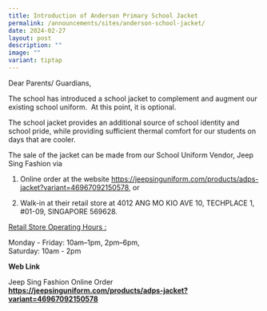 ```yaml
---
title: Introduction of Anderson Primary School Jacket
permalink: /announcements/sites/anderson-school-jacket/
date: 2024-02-27
layout: post
description: ""
image: ""
variant: tiptap
---
```

<p>Dear Parents/ Guardians,</p>
<p>The school has introduced a school jacket to complement and augment our
existing school uniform. &nbsp;At this point, it is optional.</p>
<p>The school jacket provides an additional source of school identity and
school pride, while providing sufficient thermal comfort for our students
on days that are cooler.</p>
<p>The sale of the jacket can be made from our School Uniform Vendor, Jeep
Sing Fashion via</p>
<ol data-tight="true" class="tight">
<li>
<p>Online order at the website <a href="https://jeepsinguniform.com/products/adps-jacket?variant=46967092150578" rel="noopener noreferrer nofollow" target="_blank">https://jeepsinguniform.com/products/adps-jacket?variant=46967092150578</a>,
or</p>
<p></p>
</li>
<li>
<p>Walk-in at their retail store at 4012 ANG MO KIO AVE 10, TECHPLACE 1,
#01-09, SINGAPORE 569628.</p>
</li>
</ol>
<p></p>
<p><u>Retail Store Operating Hours :</u>
</p>
<p>Monday - Friday: 10am–1pm, 2pm–6pm,
<br>Saturday: 10am - 2pm</p>
<p><strong>Web Link</strong>
</p>
<p>Jeep Sing Fashion Online Order
<br><strong><a href="https://jeepsinguniform.com/products/adps-jacket?variant=46967092150578" rel="noopener noreferrer nofollow" target="_blank"><u>https://jeepsinguniform.com/products/adps-jacket?variant=46967092150578</u></a></strong>
</p>